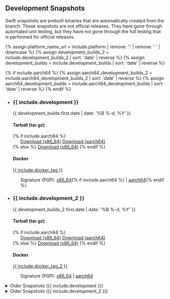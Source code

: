 ## Development Snapshots

Swift snapshots are prebuilt binaries that are automatically created from the branch. These snapshots are not official releases. They have gone through automated unit testing, but they have not gone through the full testing that is performed for official releases.

{% assign platform_name_url = include.platform | remove: '.' | remove: ' ' | downcase %}
{% assign development_builds_2 = include.development_builds_2 | sort: 'date' | reverse %}
{% assign development_builds = include.development_builds | sort: 'date' | reverse %}

{% if include.aarch64 %}
{% assign aarch64_development_builds_2 = include.aarch64_development_builds_2 | sort: 'date' | reverse %}
{% assign aarch64_development_builds = include.aarch64_development_builds | sort: 'date' | reverse %}
{% endif %}

<ul class="install-instruction">
  <li class="resource">
    <h3>{{ include.development }}</h3>
    <p class="description" style="font-size: 14px;">
      <time datetime="{{ development_builds.first.date | date_to_xmlschema }}" title="{{ development_builds.first.date | date: '%B %-d, %Y %l:%M %p (%Z)' }}">{{ development_builds.first.date | date: '%B %-d, %Y' }}</time>
    </p>
    <h4>Tarball (tar.gz)</h4>
    {% if include.aarch64 %}
    <ul class="install-instruction">
      <a href="https://download.swift.org/{{ include.branch_dir }}/{{ platform_name_url }}/{{ development_builds.first.dir }}/{{ development_builds.first.download }}" class="cta-secondary">Download (x86_64)</a>
      <a href="https://download.swift.org/{{ include.branch_dir }}/{{ platform_name_url }}-aarch64/{{ aarch64_development_builds.first.dir }}/{{ aarch64_development_builds.first.download }}" class="cta-secondary">Download (aarch64)</a>
    </ul>
    {% else %}
    <a href="https://download.swift.org/{{ include.branch_dir }}/{{ platform_name_url }}/{{ development_builds.first.dir }}/{{ development_builds.first.download }}" class="cta-secondary">Download (x86_64)</a>
    {% endif %}
    <h4>Docker</h4>
    <a href="https://hub.docker.com/r/swiftlang/swift/tags" class="cta-secondary external">{{ include.docker_tag }}</a>
    <p class="description">
      <ul>
        Signature (PGP): <a href="https://download.swift.org/{{ include.branch_dir }}/{{ platform_name_url }}/{{ development_builds.first.dir }}/{{ development_builds.first.download_signature }}">x86_64</a>{% if include.aarch64 %} | <a href="https://download.swift.org/{{ include.branch_dir }}/{{ platform_name_url }}-aarch64/{{ aarch64_development_builds.first.dir }}/{{ aarch64_development_builds.first.download_signature }}">aarch64</a>{% endif %}
      </ul>
    </p>
  </li>
  <li class="resource">
    <h3>{{ include.development_2 }}</h3>
    <p class="description" style="font-size: 14px;">
      <time datetime="{{ development_builds_2.first.date | date_to_xmlschema }}" title="{{ development_builds_2.first.date | date: '%B %-d, %Y %l:%M %p (%Z)' }}">{{ development_builds_2.first.date | date: '%B %-d, %Y' }}</time>
    </p>
    <h4>Tarball (tar.gz)</h4>
      {% if include.aarch64 %}
      <ul class="install-instruction">
        <a href="https://download.swift.org/{{ include.branch_dir_2 }}/{{ platform_name_url }}/{{ development_builds_2.first.dir }}/{{ development_builds_2.first.download }}" class="cta-secondary">Download (x86_64)</a>
        <a href="https://download.swift.org/{{ include.branch_dir_2 }}/{{ platform_name_url }}-aarch64/{{ aarch64_development_builds_2.first.dir }}/{{ aarch64_development_builds_2.first.download }}" class="cta-secondary">Download (aarch64)</a>
      </ul>
      {% else %}
      <a href="https://download.swift.org/{{ include.branch_dir_2 }}/{{ platform_name_url }}/{{ development_builds_2.first.dir }}/{{ development_builds_2.first.download }}" class="cta-secondary">Download (x86_64)</a>
      {% endif %}
      <h4>Docker</h4>
      <a href="https://hub.docker.com/r/swiftlang/swift/tags" class="cta-secondary external">{{ include.docker_tag_2 }}</a>
      <p class="description">
        <ul>
          Signature (PGP): <a href="https://download.swift.org/{{ include.branch_dir_2 }}/{{ platform_name_url }}/{{ development_builds_2.first.dir }}/{{ development_builds_2.first.download_signature }}">x86_64</a> | <a href="https://download.swift.org/{{ include.branch_dir_2 }}/{{ platform_name_url }}-aarch64/{{ aarch64_development_builds_2.first.dir }}/{{ aarch64_development_builds_2.first.download_signature }}">aarch64</a>
        </ul>
      </p>
  </li>
</ul>
<details class="download" style="margin-bottom: 0;">
  <summary>Older Snapshots ({{ include.development }})</summary>
  {% include install/_older_snapshots.md builds=development_builds name=include.platform platform_dir=platform_name_url branch_dir=include.branch_dir %}
</details>
<details class="download" style="margin-bottom: 0;">
  <summary>Older Snapshots ({{ include.development_2 }})</summary>
  {% include install/_older_snapshots.md builds=development_builds_2 name=include.platform platform_dir=platform_name_url branch_dir=include.branch_dir_2 %}
</details>
